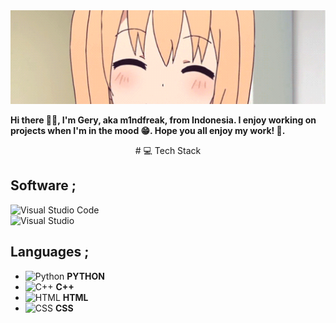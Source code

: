 <p align="center">
  <img src="hello.webp" alt="Hello" style="width: 100%; height: 150px; object-fit: cover; margin-top: 50px;">
</p>

**Hi there 👋🏻, I'm Gery, aka m1ndfreak, from Indonesia. I enjoy working on projects when I'm in the mood 😁. Hope you all enjoy my work! 🤗.**

<p align="center">
  # 💻 Tech Stack
</p>

## Software ;
<img src="https://skillicons.dev/icons?i=vscode" alt="Visual Studio Code" width="30" /> </br>
<img src="https://skillicons.dev/icons?i=visualstudio" alt="Visual Studio" width="30" />

## Languages ;

- <img src="https://skillicons.dev/icons?i=python" alt="Python" width="30" /> **PYTHON**
- <img src="https://skillicons.dev/icons?i=c" alt="C++" width="30" /> **C++**
- <img src="https://skillicons.dev/icons?i=html" alt="HTML" width="30" /> **HTML**
- <img src="https://skillicons.dev/icons?i=css" alt="CSS" width="30" /> **CSS**

